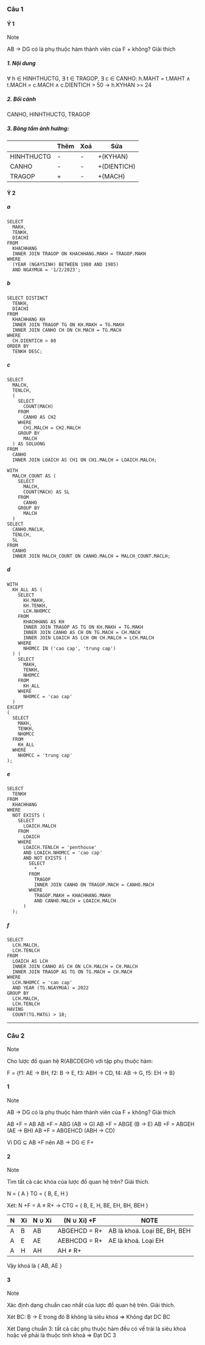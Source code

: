 ### Câu 1

#### Ý 1

> [!NOTE]
>
> AB → DG có là phụ thuộc hàm thành viên của F + không? Giải thích

##### 1. Nội dung

∀ h ∈ HINHTHUCTG, ∃ t ∈ TRAGOP, ∃ c ∈ CANHO: h.MAHT = t.MAHT ∧ t.MACH = c.MACH ∧ c.DIENTICH > 50 → h.KYHAN >= 24

##### 2. Bối cảnh

CANHO, HINHTHUCTG, TRAGOP

##### 3. Bảng tầm ảnh hưởng:

|            | Thêm | Xoá | Sửa         |
| ---------- | ---- | --- | ----------- |
| HINHTHUCTG | -    | -   | +(KYHAN)    |
| CANHO      | -    | -   | +(DIENTICH) |
| TRAGOP     | +    | -   | +(MACH)     |

#### Ý 2

##### a

```tsql
SELECT
  MAKH,
  TENKH,
  DIACHI
FROM
  KHACHHANG
  INNER JOIN TRAGOP ON KHACHHANG.MAKH = TRAGOP.MAKH
WHERE
  (YEAR (NGAYSINH) BETWEEN 1980 AND 1985)
  AND NGAYMUA = '1/2/2023';
```

##### b

```tsql
SELECT DISTINCT
  TENKH,
  DIACHI
FROM
  KHACHHANG KH
  INNER JOIN TRAGOP TG ON KH.MAKH = TG.MAKH
  INNER JOIN CANHO CH ON CH.MACH = TG.MACH
WHERE
  CH.DIENTICH > 80
ORDER BY
  TENKH DESC;
```

##### c

```tsql
SELECT
  MALCH,
  TENLCH,
  (
    SELECT
      COUNT(MACH)
    FROM
      CANHO AS CH2
    WHERE
      CH1.MALCH = CH2.MALCH
    GROUP BY
      MALCH
  ) AS SOLUONG
FROM
  CANHO
  INNER JOIN LOAICH AS CH1 ON CH1.MALCH = LOAICH.MALCH;
```

```tsql
WITH
  MALCH_COUNT AS (
    SELECT
      MALCH,
      COUNT(MACH) AS SL
    FROM
      CANHO
    GROUP BY
      MALCH
  )
SELECT
  CANHO.MACLH,
  TENLCH,
  SL
FROM
  CANHO
  INNER JOIN MALCH_COUNT ON CANHO.MALCH = MALCH_COUNT.MACLH;
```

##### d

```tsql
WITH
  KH_ALL AS (
    SELECT
      KH.MAKH,
      KH.TENKH,
      LCH.NHOMCC
    FROM
      KHACHHANG AS KH
      INNER JOIN TRAGOP AS TG ON KH.MAKH = TG.MAKH
      INNER JOIN CANHO AS CH ON TG.MACH = CH.MACH
      INNER JOIN LOAICH AS LCH ON CH.MALCH = LCH.MALCH
    WHERE
      NHOMCC IN ('cao cap', 'trung cap')
  ) (
    SELECT
      MAKH,
      TENKH,
      NHOMCC
    FROM
      KH_ALL
    WHERE
      NHOMCC = 'cao cap'
  )
EXCEPT
(
  SELECT
    MAKH,
    TENKH,
    NHOMCC
  FROM
    KH_ALL
  WHERE
    NHOMCC = 'trung cap'
);
```

##### e

```tsql
SELECT
  TENKH
FROM
  KHACHHANG
WHERE
  NOT EXISTS (
    SELECT
      LOAICH.MALCH
    FROM
      LOAICH
    WHERE
      LOAICH.TENLCH = 'penthouse'
      AND LOAICH.NHOMCC = 'cao cap'
      AND NOT EXISTS (
        SELECT
          *
        FROM
          TRAGOP
          INNER JOIN CANHO ON TRAGOP.MACH = CANHO.MACH
        WHERE
          TRAGOP.MAKH = KHACHHANG.MAKH
          AND CANHO.MALCH = LOAICH.MALCH
      )
  );
```

##### f

```tsql
SELECT
  LCH.MALCH,
  LCH.TENLCH
FROM
  LOAICH AS LCH
  INNER JOIN CANHO AS CH ON LCH.MALCH = CH.MALCH
  INNER JOIN TRAGOP AS TG ON TG.MACH = CH.MACH
WHERE
  LCH.NHOMCC = 'cao cap'
  AND YEAR (TG.NGAYMUA) = 2022
GROUP BY
  LCH.MALCH,
  LCH.TENLCH
HAVING
  COUNT(TG.MATG) > 10;
```

---

### Câu 2

> [!NOTE]
>
> Cho lược đồ quan hệ R(ABCDEGH) với tập phụ thuộc hàm:
>
> F = {f1: AE → BH, f2: B → E, f3: ABH → CD, f4: AB → G, f5: EH → B}

#### 1

> [!NOTE]
>
> AB → DG có là phụ thuộc hàm thành viên của F + không? Giải thích

AB +F = AB
AB +F = ABG (AB -> G)
AB +F = ABGE (B -> E)
AB +F = ABGEH (AE -> BH)
AB +F = ABGEHCD (ABH -> CD)

Vì DG ⊆ AB +F nên AB -> DG ∈ F+

#### 2

> [!NOTE]
>
> Tìm tất cả các khóa của lược đồ quan hệ trên? Giải thích.

N = { A }
TG = { B, E, H }

Xét: N +F = A ≠ R+
→ CTG = { B, E, H, BE, EH, BH, BEH }

| N   | Xi  | N ∪ Xi | (N ∪ Xi) +F  | NOTE                         |
| --- | --- | ------ | ------------ | ---------------------------- |
| A   | B   | AB     | ABGEHCD = R+ | AB là khoá. Loại BE, BH, BEH |
| A   | E   | AE     | AEBHCDG = R+ | AE là khoá. Loại EH          |
| A   | H   | AH     | AH ≠ R+      |                              |

Vậy khoá là { AB, AE }

#### 3

> [!NOTE]
>
> Xác định dạng chuẩn cao nhất của lược đồ quan hệ trên. Giải thích.

Xét BC:
B → E trong đó B không là siêu khoá
=> Không đạt DC BC

Xét Dạng chuẩn 3:
tất cả các phụ thuộc hàm đều có vế trái là siêu khoá hoặc vế phải là thuộc tính khoá
=> Đạt DC 3

